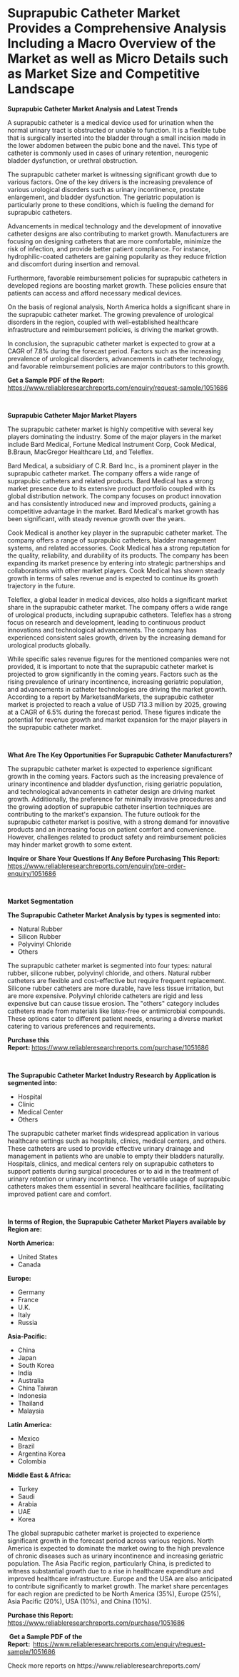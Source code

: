 <p><h1>Suprapubic Catheter Market Provides a Comprehensive Analysis Including a Macro Overview of the Market as well as Micro Details such as Market Size and Competitive Landscape</h1></p><p><strong>Suprapubic Catheter Market Analysis and Latest Trends</strong></p>
<p><p>A suprapubic catheter is a medical device used for urination when the normal urinary tract is obstructed or unable to function. It is a flexible tube that is surgically inserted into the bladder through a small incision made in the lower abdomen between the pubic bone and the navel. This type of catheter is commonly used in cases of urinary retention, neurogenic bladder dysfunction, or urethral obstruction.</p><p>The suprapubic catheter market is witnessing significant growth due to various factors. One of the key drivers is the increasing prevalence of various urological disorders such as urinary incontinence, prostate enlargement, and bladder dysfunction. The geriatric population is particularly prone to these conditions, which is fueling the demand for suprapubic catheters.</p><p>Advancements in medical technology and the development of innovative catheter designs are also contributing to market growth. Manufacturers are focusing on designing catheters that are more comfortable, minimize the risk of infection, and provide better patient compliance. For instance, hydrophilic-coated catheters are gaining popularity as they reduce friction and discomfort during insertion and removal.</p><p>Furthermore, favorable reimbursement policies for suprapubic catheters in developed regions are boosting market growth. These policies ensure that patients can access and afford necessary medical devices.</p><p>On the basis of regional analysis, North America holds a significant share in the suprapubic catheter market. The growing prevalence of urological disorders in the region, coupled with well-established healthcare infrastructure and reimbursement policies, is driving the market growth.</p><p>In conclusion, the suprapubic catheter market is expected to grow at a CAGR of 7.8% during the forecast period. Factors such as the increasing prevalence of urological disorders, advancements in catheter technology, and favorable reimbursement policies are major contributors to this growth.</p></p>
<p><strong>Get a Sample PDF of the Report:&nbsp;</strong> <a href="https://www.reliableresearchreports.com/enquiry/request-sample/1051686">https://www.reliableresearchreports.com/enquiry/request-sample/1051686</a></p>
<p>&nbsp;</p>
<p><strong>Suprapubic Catheter Major Market Players</strong></p>
<p><p>The suprapubic catheter market is highly competitive with several key players dominating the industry. Some of the major players in the market include Bard Medical, Fortune Medical Instrument Corp, Cook Medical, B.Braun, MacGregor Healthcare Ltd, and Teleflex.</p><p>Bard Medical, a subsidiary of C.R. Bard Inc., is a prominent player in the suprapubic catheter market. The company offers a wide range of suprapubic catheters and related products. Bard Medical has a strong market presence due to its extensive product portfolio coupled with its global distribution network. The company focuses on product innovation and has consistently introduced new and improved products, gaining a competitive advantage in the market. Bard Medical's market growth has been significant, with steady revenue growth over the years.</p><p>Cook Medical is another key player in the suprapubic catheter market. The company offers a range of suprapubic catheters, bladder management systems, and related accessories. Cook Medical has a strong reputation for the quality, reliability, and durability of its products. The company has been expanding its market presence by entering into strategic partnerships and collaborations with other market players. Cook Medical has shown steady growth in terms of sales revenue and is expected to continue its growth trajectory in the future.</p><p>Teleflex, a global leader in medical devices, also holds a significant market share in the suprapubic catheter market. The company offers a wide range of urological products, including suprapubic catheters. Teleflex has a strong focus on research and development, leading to continuous product innovations and technological advancements. The company has experienced consistent sales growth, driven by the increasing demand for urological products globally.</p><p>While specific sales revenue figures for the mentioned companies were not provided, it is important to note that the suprapubic catheter market is projected to grow significantly in the coming years. Factors such as the rising prevalence of urinary incontinence, increasing geriatric population, and advancements in catheter technologies are driving the market growth. According to a report by MarketsandMarkets, the suprapubic catheter market is projected to reach a value of USD 713.3 million by 2025, growing at a CAGR of 6.5% during the forecast period. These figures indicate the potential for revenue growth and market expansion for the major players in the suprapubic catheter market.</p></p>
<p>&nbsp;</p>
<p><strong>What Are The Key Opportunities For Suprapubic Catheter Manufacturers?</strong></p>
<p><p>The suprapubic catheter market is expected to experience significant growth in the coming years. Factors such as the increasing prevalence of urinary incontinence and bladder dysfunction, rising geriatric population, and technological advancements in catheter design are driving market growth. Additionally, the preference for minimally invasive procedures and the growing adoption of suprapubic catheter insertion techniques are contributing to the market's expansion. The future outlook for the suprapubic catheter market is positive, with a strong demand for innovative products and an increasing focus on patient comfort and convenience. However, challenges related to product safety and reimbursement policies may hinder market growth to some extent.</p></p>
<p><strong>Inquire or Share Your Questions If Any Before Purchasing This Report:</strong> <a href="https://www.reliableresearchreports.com/enquiry/pre-order-enquiry/1051686">https://www.reliableresearchreports.com/enquiry/pre-order-enquiry/1051686</a></p>
<p>&nbsp;</p>
<p><strong>Market Segmentation</strong></p>
<p><strong>The Suprapubic Catheter Market Analysis by types is segmented into:</strong></p>
<p><ul><li>Natural Rubber</li><li>Silicon Rubber</li><li>Polyvinyl Chloride</li><li>Others</li></ul></p>
<p><p>The suprapubic catheter market is segmented into four types: natural rubber, silicone rubber, polyvinyl chloride, and others. Natural rubber catheters are flexible and cost-effective but require frequent replacement. Silicone rubber catheters are more durable, have less tissue irritation, but are more expensive. Polyvinyl chloride catheters are rigid and less expensive but can cause tissue erosion. The "others" category includes catheters made from materials like latex-free or antimicrobial compounds. These options cater to different patient needs, ensuring a diverse market catering to various preferences and requirements.</p></p>
<p><strong>Purchase this Report:&nbsp;</strong><a href="https://www.reliableresearchreports.com/purchase/1051686">https://www.reliableresearchreports.com/purchase/1051686</a></p>
<p>&nbsp;</p>
<p><strong>The Suprapubic Catheter Market Industry Research by Application is segmented into:</strong></p>
<p><ul><li>Hospital</li><li>Clinic</li><li>Medical Center</li><li>Others</li></ul></p>
<p><p>The suprapubic catheter market finds widespread application in various healthcare settings such as hospitals, clinics, medical centers, and others. These catheters are used to provide effective urinary drainage and management in patients who are unable to empty their bladders naturally. Hospitals, clinics, and medical centers rely on suprapubic catheters to support patients during surgical procedures or to aid in the treatment of urinary retention or urinary incontinence. The versatile usage of suprapubic catheters makes them essential in several healthcare facilities, facilitating improved patient care and comfort.</p></p>
<p>&nbsp;</p>
<p><strong>In terms of Region, the Suprapubic Catheter Market Players available by Region are:</strong></p>
<p>
    <p> <strong> North America: </strong>
        <ul>
            <li>United States</li>
            <li>Canada</li>
        </ul>
        </p> 
    <p> <strong> Europe: </strong>
        <ul>
            <li>Germany</li>
            <li>France</li>
            <li>U.K.</li>
            <li>Italy</li>
            <li>Russia</li>
        </ul>
        </p> 
    <p> <strong> Asia-Pacific: </strong>
        <ul>
            <li>China</li>
            <li>Japan</li>
            <li>South Korea</li>
            <li>India</li>
            <li>Australia</li>
            <li>China Taiwan</li>
            <li>Indonesia</li>
            <li>Thailand</li>
            <li>Malaysia</li>
        </ul>
        </p> 
    <p> <strong> Latin America: </strong>
        <ul>
            <li>Mexico</li>
            <li>Brazil</li>
            <li>Argentina Korea</li>
            <li>Colombia</li>
        </ul>
        </p> 
    <p> <strong> Middle East & Africa: </strong>
        <ul>
            <li>Turkey</li>
            <li>Saudi</li>
            <li>Arabia</li>
            <li>UAE</li>
            <li>Korea</li>
        </ul>
    </p>
    </p>
<p><p>The global suprapubic catheter market is projected to experience significant growth in the forecast period across various regions. North America is expected to dominate the market owing to the high prevalence of chronic diseases such as urinary incontinence and increasing geriatric population. The Asia Pacific region, particularly China, is predicted to witness substantial growth due to a rise in healthcare expenditure and improved healthcare infrastructure. Europe and the USA are also anticipated to contribute significantly to market growth. The market share percentages for each region are predicted to be North America (35%), Europe (25%), Asia Pacific (20%), USA (10%), and China (10%).</p></p>
<p><strong>Purchase this Report: </strong><a href="https://www.reliableresearchreports.com/purchase/1051686">https://www.reliableresearchreports.com/purchase/1051686</a></p>
<p>&nbsp;<strong>Get a Sample PDF of the Report:&nbsp;&nbsp;</strong><a href="https://www.reliableresearchreports.com/enquiry/request-sample/1051686">https://www.reliableresearchreports.com/enquiry/request-sample/1051686</a></p>
<p><strong></strong></p>
<p>Check more reports on https://www.reliableresearchreports.com/</p>